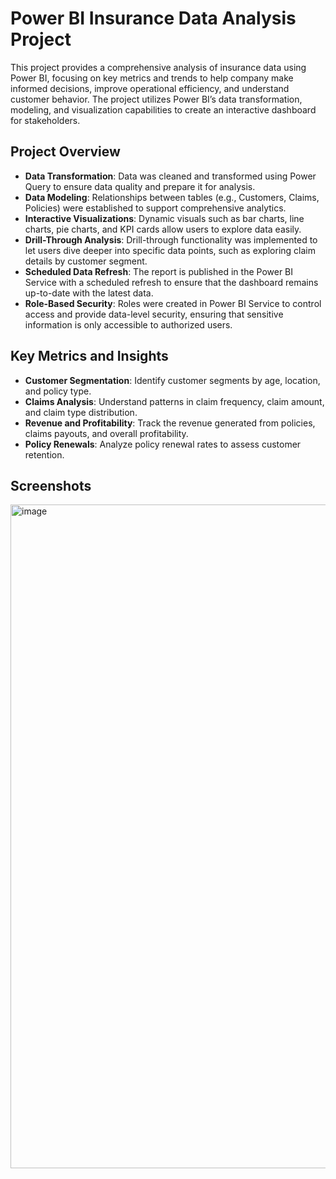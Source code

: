# Power BI Insurance Data Analysis Project

This project provides a comprehensive analysis of insurance data using Power BI, focusing on key metrics and trends to help company make informed decisions, improve operational efficiency, and understand customer behavior. The project utilizes Power BI’s data transformation, modeling, and visualization capabilities to create an interactive dashboard for stakeholders.

## Project Overview
- **Data Transformation**: Data was cleaned and transformed using Power Query to ensure data quality and prepare it for analysis.
- **Data Modeling**: Relationships between tables (e.g., Customers, Claims, Policies) were established to support comprehensive analytics.
- **Interactive Visualizations**: Dynamic visuals such as bar charts, line charts, pie charts, and KPI cards allow users to explore data easily.
- **Drill-Through Analysis**: Drill-through functionality was implemented to let users dive deeper into specific data points, such as exploring claim details by customer segment.
- **Scheduled Data Refresh**: The report is published in the Power BI Service with a scheduled refresh to ensure that the dashboard remains up-to-date with the latest data.
- **Role-Based Security**: Roles were created in Power BI Service to control access and provide data-level security, ensuring that sensitive information is only accessible to authorized users.


## Key Metrics and Insights

- **Customer Segmentation**: Identify customer segments by age, location, and policy type.
- **Claims Analysis**: Understand patterns in claim frequency, claim amount, and claim type distribution.
- **Revenue and Profitability**: Track the revenue generated from policies, claims payouts, and overall profitability.
- **Policy Renewals**: Analyze policy renewal rates to assess customer retention.


## Screenshots
<img width="1062" alt="image" src="https://github.com/user-attachments/assets/e3fc3b96-34b3-4f8d-b723-ab7e83d7b0eb">
